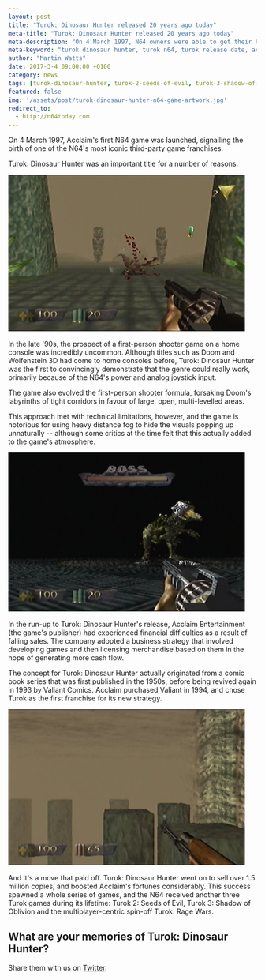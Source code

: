 ```yaml
---
layout: post
title: "Turok: Dinosaur Hunter released 20 years ago today"
meta-title: "Turok: Dinosaur Hunter released 20 years ago today"
meta-description: "On 4 March 1997, N64 owners were able to get their hands on the N64's premier first-person shooter game."
meta-keyword: "turok dinosaur hunter, turok n64, turok release date, acclaim, iguana entertainment"
author: "Martin Watts"
date: 2017-3-4 09:00:00 +0100
category: news
tags: [turok-dinosaur-hunter, turok-2-seeds-of-evil, turok-3-shadow-of-oblivion, turok-rage-wars]
featured: false
img: '/assets/post/turok-dinosaur-hunter-n64-game-artwork.jpg'
redirect_to:
  - http://n64today.com
---
```


On 4 March 1997, Acclaim's first N64 game was launched,  signalling the birth of one of the N64's most iconic third-party game franchises.

Turok: Dinosaur Hunter was an important title for a number of reasons.

![Turok: Dinosaur Hunter on N64 - shooting a raptor with a shotgun ](/assets/images/games/turok-dinosaur-hunter/turok-dinosaur-hunter-n64-shotgun-raptor.jpg)

In the late '90s, the prospect of a first-person shooter game on a home console was incredibly uncommon. Although titles such as Doom and Wolfenstein 3D had come to home consoles before, Turok: Dinosaur Hunter was the first to convincingly demonstrate that the genre could really work, primarily because of the N64's power and analog joystick input.

The game also evolved the first-person shooter formula, forsaking Doom's labyrinths of tight corridors in favour of large, open, multi-levelled areas.

This approach met with technical limitations, however, and the game is notorious for using heavy distance fog to hide the visuals popping up unnaturally -- although some critics at the time felt that this actually added to the game's atmosphere.

![Fighting the T-Rex boss in Turok: Dinosaur Hunter for N64](/assets/images/games/turok-dinosaur-hunter/turok-dinosaur-hunter-n64-t-rex-boss-battle.jpg)

In the run-up to Turok: Dinosaur Hunter's release, Acclaim Entertainment (the game's publisher) had experienced financial difficulties as a result of falling sales. The company adopted a business strategy that involved developing games and then licensing merchandise based on them in the hope of generating more cash flow.

The concept for Turok: Dinosaur Hunter actually originated from a comic book series that was first published in the 1950s, before being revived again in 1993 by Valiant Comics. Acclaim purchased Valiant in 1994, and chose Turok as the first franchise for its new strategy.

![Platforming section in Turok: Dinosaur Hunter for N64.](/assets/images/games/turok-dinosaur-hunter/turok-dinosaur-hunter-n64-platforming-section.jpg)

And it's a move that paid off. Turok: Dinosaur Hunter went on to sell over 1.5 million copies, and boosted Acclaim's fortunes considerably. This success spawned a whole series of games, and the N64 received another three Turok games during its lifetime: Turok 2: Seeds of Evil, Turok 3: Shadow of Oblivion and the multiplayer-centric spin-off Turok: Rage Wars.

## What are your memories of Turok: Dinosaur Hunter? ##
Share them with us on [Twitter](http://www.twitter.com/n64gamers).
